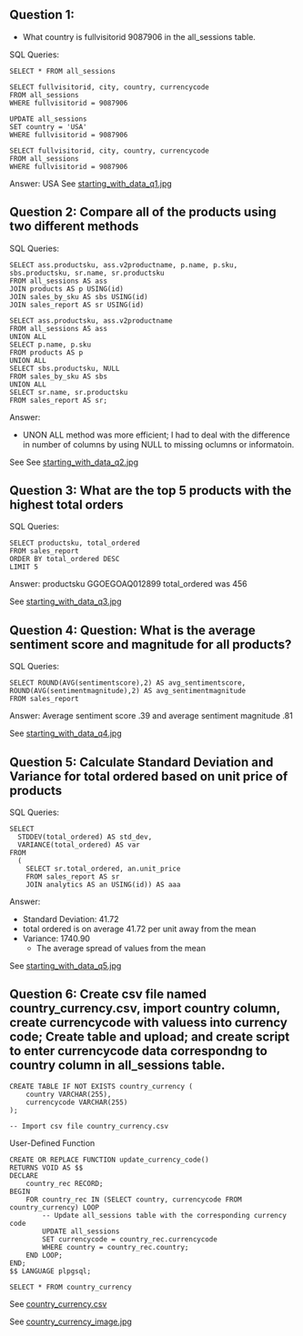 ## Question 1: 
  - What country is fullvisitorid 9087906 in the all_sessions table.

  SQL Queries:
    
    SELECT * FROM all_sessions
  
    SELECT fullvisitorid, city, country, currencycode
    FROM all_sessions
    WHERE fullvisitorid = 9087906
      
    UPDATE all_sessions
    SET country = 'USA'
    WHERE fullvisitorid = 9087906

    SELECT fullvisitorid, city, country, currencycode
    FROM all_sessions
    WHERE fullvisitorid = 9087906
  
  Answer: USA
  See [starting_with_data_q1.jpg](https://github.com/brnhaze/SQL_Project/blob/main/See%20starting_with_data_q1.jpg)



## Question 2: Compare all of the products using two different methods

  SQL Queries:
  
    SELECT ass.productsku, ass.v2productname, p.name, p.sku, sbs.productsku, sr.name, sr.productsku
    FROM all_sessions AS ass
    JOIN products AS p USING(id)
    JOIN sales_by_sku AS sbs USING(id)
    JOIN sales_report AS sr USING(id)
  
    SELECT ass.productsku, ass.v2productname
    FROM all_sessions AS ass
    UNION ALL
    SELECT p.name, p.sku
    FROM products AS p
    UNION ALL
    SELECT sbs.productsku, NULL
    FROM sales_by_sku AS sbs
    UNION ALL
    SELECT sr.name, sr.productsku
    FROM sales_report AS sr;
  
  Answer:
  - UNON ALL method was more efficient; I had to deal with the difference in number of columns by using NULL to missing oclumns or informatoin.

  See  See [starting_with_data_q2.jpg](https://github.com/brnhaze/SQL_Project/blob/main/See%20starting_with_data_q2.jpg)




## Question 3: What are the top 5 products with the highest total orders

  SQL Queries:
    
    SELECT productsku, total_ordered
    FROM sales_report
    ORDER BY total_ordered DESC
    LIMIT 5
  
  Answer: productsku GGOEGOAQ012899 total_ordered was 456

  See [starting_with_data_q3.jpg](https://github.com/brnhaze/SQL_Project/blob/main/See%20starting_with_data_q3.jpg)



## Question 4: Question: What is the average sentiment score and magnitude for all products?

  SQL Queries:
  
    SELECT ROUND(AVG(sentimentscore),2) AS avg_sentimentscore, ROUND(AVG(sentimentmagnitude),2) AS avg_sentimentmagnitude
    FROM sales_report
  
  Answer: Average sentiment score .39 and average sentiment magnitude .81

   See [starting_with_data_q4.jpg](https://github.com/brnhaze/SQL_Project/blob/main/See%20starting_with_data_q4.jpg)




## Question 5: Calculate Standard Deviation and Variance for total ordered based on unit price of products

  SQL Queries:
  
    SELECT 
      STDDEV(total_ordered) AS std_dev,
      VARIANCE(total_ordered) AS var
    FROM 
      (
        SELECT sr.total_ordered, an.unit_price
        FROM sales_report AS sr
        JOIN analytics AS an USING(id)) AS aaa
  
  Answer:
  - Standard Deviation: 41.72
  - total ordered is on average 41.72 per unit away from the mean
- Variance: 1740.90
  - The average spread of values from the mean
 
 See [starting_with_data_q5.jpg](https://github.com/brnhaze/SQL_Project/blob/main/See%20starting_with_data_q5.jpg)



## Question 6: Create csv file named country_currency.csv, import country column, create currencycode with valuess into currency code; Create table and upload; and create script to enter currencycode data correspondng to country column in all_sessions table.

    CREATE TABLE IF NOT EXISTS country_currency (
        country VARCHAR(255),
        currencycode VARCHAR(255)
    );
    
    -- Import csv file country_currency.csv
  
  User-Defined Function

    CREATE OR REPLACE FUNCTION update_currency_code()
    RETURNS VOID AS $$
    DECLARE
        country_rec RECORD;
    BEGIN
        FOR country_rec IN (SELECT country, currencycode FROM country_currency) LOOP
            -- Update all_sessions table with the corresponding currency code
            UPDATE all_sessions
            SET currencycode = country_rec.currencycode
            WHERE country = country_rec.country;
        END LOOP;
    END;
    $$ LANGUAGE plpgsql;

    SELECT * FROM country_currency

  See [country_currency.csv](https://drive.google.com/drive/folders/1anbrJes9Whjes4GUKg2Sx-eD-vVLgcw8?usp=drive_link)

  See [country_currency_image.jpg]()

  
